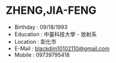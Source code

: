 # ZHENG,JIA-FENG

* Birthday : 09/18/1993
* Education : 中臺科技大學 - 放射系
* Location : 彰化市
* E-Mail : blackdim10102110@gmail.com
* Mobile : 09739795418
